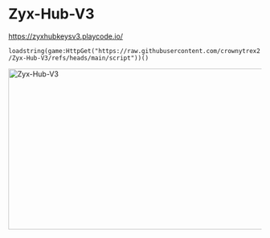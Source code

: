 # Zyx-Hub-V3
https://zyxhubkeysv3.playcode.io/



`loadstring(game:HttpGet("https://raw.githubusercontent.com/crownytrex2/Zyx-Hub-V3/refs/heads/main/script"))()`





<img src="https://socialify.git.ci/crownytrex2/Zyx-Hub-V3/image?custom_description=https%3A%2F%2Fgithub.com%2Fcrownytrex2%2FZyx-Hub-V3&custom_language=Lua&description=1&font=JetBrains+Mono&forks=1&issues=1&language=1&name=1&owner=1&pattern=Solid&pulls=1&stargazers=1&theme=Dark" alt="Zyx-Hub-V3" width="640" height="320" />
